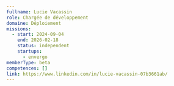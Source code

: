 ```yaml
---
fullname: Lucie Vacassin
role: Chargée de développement
domaine: Déploiement
missions:
  - start: 2024-09-04
    end: 2026-02-18
    status: independent
    startups:
      - envergo
memberType: beta
competences: []
link: https://www.linkedin.com/in/lucie-vacassin-07b3661ab/
---
```

